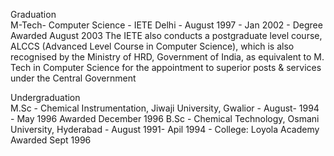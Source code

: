 Graduation  
M-Tech- Computer Science - IETE Delhi - August 1997 - Jan 2002  - Degree Awarded August 2003
The IETE also conducts a postgraduate level course, ALCCS (Advanced Level Course in Computer Science), which is also recognised by the Ministry of HRD, Government of India, as equivalent to M. Tech in Computer Science for the appointment to superior posts & services under the Central Government  

Undergraduation  
M.Sc - Chemical Instrumentation, Jiwaji University, Gwalior - August- 1994 - May 1996  Awarded December 1996
B.Sc - Chemical Technology, Osmani University, Hyderabad - August 1991- Apil 1994 - College: Loyola Academy  Awarded Sept 1996
